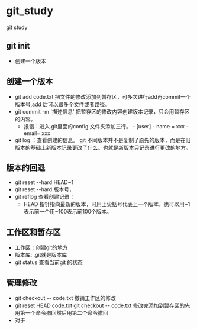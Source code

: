 # git_study
git study
## git init
- 创建一个版本
## 创建一个版本
- git add code.txt  把文件的修改添加到暂存区，可多次进行add再commit一个版本号,add 后可以跟多个文件或者路径。
- git commit -m '描述信息'  把暂存区的修改内容创建版本记录，只会用暂存区的内容。
  - 报错：进入.git里面的config 文件夹添加三行。
         - [user]
         - name = xxx
         - email= xxx
- git log ：查看创建的信息。
git 不同版本并不是复制了原先的版本，而是在旧版本的基础上新版本记录更改了什么。也就是新版本只记录进行更改的地方。
## 版本的回退
- git reset --hard HEAD~1
- git reset --hard 版本号，
- git reflog 查看创建记录：
  - HEAD 指针指向最新的版本，可用上尖括号代表上一个版本，也可以用~1表示前一个用~100表示前100个版本。
## 工作区和暂存区
- 工作区：创建git的地方
- 版本库: .git就是版本库
- git status 查看当前git 的状态
## 管理修改
- git checkout -- code.txt 撤销工作区的修改
- git reset HEAD code.txt  git checkout -- code.txt 修改完添加到暂存区的先用第一个命令撤回然后用第二个命令撤回
- 对于
